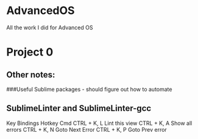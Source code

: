 # AdvancedOS
All the work I did for Advanced OS

# Project 0


## Other notes:

###Useful Sublime packages - should figure out how to automate

SublimeLinter and SublimeLinter-gcc 
-----------------------------------
Key Bindings
Hotkey			Cmd
CTRL + K, L 	Lint this view
CTRL + K, A 	Show all errors
CTRL + K, N 	Goto Next Error
CTRL + K, P 	Goto Prev error


